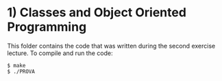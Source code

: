 # 1) Classes and Object Oriented Programming
This folder contains the code that was written during the second exercise lecture.
To compile and run the code:
```
$ make
$ ./PROVA
```
